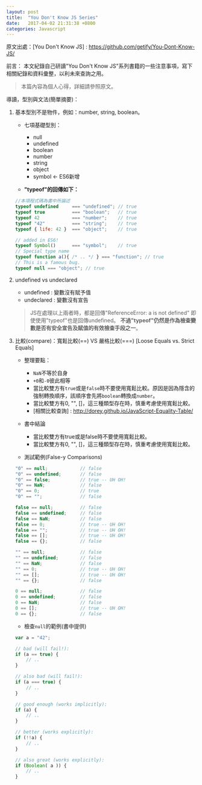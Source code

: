 ```yaml
---
layout: post
title:  "You Don't Know JS Series"
date:   2017-04-02 21:31:38 +0800
categories: Javascript
---
```

原文出處：[You Don't Know JS] : https://github.com/getify/You-Dont-Know-JS/

前言：
	本文紀錄自己研讀"You Don't Know JS"系列書籍的一些注意事項，寫下相關紀錄和資料彙整，以利未來查詢之用。
> 本篇內容為個人心得，詳細請參照原文。

導讀，型別與文法(簡單摘要)：
1. 基本型別不是物件，例如：number, string, boolean。
	* 七項基礎型別：
		* null
		* undefined
		* boolean
		* number
		* string
		* object
		* symbol <- ES6新增

    * __"typeof"的回傳如下：__

	```Javascript
	//本項程式碼為書中所論述
	typeof undefined     === "undefined"; // true
	typeof true          === "boolean";   // true
	typeof 42            === "number";    // true
	typeof "42"          === "string";    // true
	typeof { life: 42 }  === "object";    // true

	// added in ES6!
	typeof Symbol()      === "symbol";    // true
	// Special type name
	typeof function a(){ /* .. */ } === "function"; // true
	// This is a famous bug.
	typeof null === "object"; // true
	```

2. undefined vs undeclared
	* undefined : 變數沒有賦予值
	* undeclared : 變數沒有宣告

    > JS在處理以上兩者時，都是回傳"ReferenceError: a is not defined"
	> 即使使用"typeof"也是回傳undefined。
	> __不過"typeof"仍然是作為檢查變數是否有安全宣告及賦值的有效檢查手段之一__。

3. 比較(compare)：寬鬆比較(==) VS 嚴格比較(===)
	[Loose Equals vs. Strict Equals]
	* 整理要點：
		* `NaN`不等於自身
		* `+0`和`-0`彼此相等
		* 當比較雙方有`true`或是`false`時不要使用寬鬆比較。原因是因為隱含的強制轉換順序，該順序會先將`boolean`轉換成`number`。
		* 當比較雙方有0, "", []，這三種類型存在時，慎重考慮使用寬鬆比較。
		* [相關比較查詢] : http://dorey.github.io/JavaScript-Equality-Table/
	* 書中結論
	    * 當比較雙方有true或是false時不要使用寬鬆比較。
		* 當比較雙方有0, "", []，這三種類型存在時，慎重考慮使用寬鬆比較。

	* 測試範例(False-y Comparisons)

	```Javascript
	"0" == null;			// false
	"0" == undefined;		// false
	"0" == false;			// true -- UH OH!
	"0" == NaN;				// false
	"0" == 0;				// true
	"0" == "";				// false

	false == null;			// false
	false == undefined;		// false
	false == NaN;			// false
	false == 0;				// true -- UH OH!
	false == "";			// true -- UH OH!
	false == [];			// true -- UH OH!
	false == {};			// false

	"" == null;				// false
	"" == undefined;		// false
	"" == NaN;				// false
	"" == 0;				// true -- UH OH!
	"" == [];				// true -- UH OH!
	"" == {};				// false

	0 == null;				// false
	0 == undefined;			// false
	0 == NaN;				// false
	0 == [];				// true -- UH OH!
	0 == {};				// false
	```

	* 檢查`null`的範例(書中提供)
	```Javascript
	var a = "42";

	// bad (will fail!):
	if (a == true) {
		// ..
	}

	// also bad (will fail!):
	if (a === true) {
		// ..
	}

	// good enough (works implicitly):
	if (a) {
		// ..
	}

	// better (works explicitly):
	if (!!a) {
		// ..
	}

	// also great (works explicitly):
	if (Boolean( a )) {
		// ..
	}
	```


